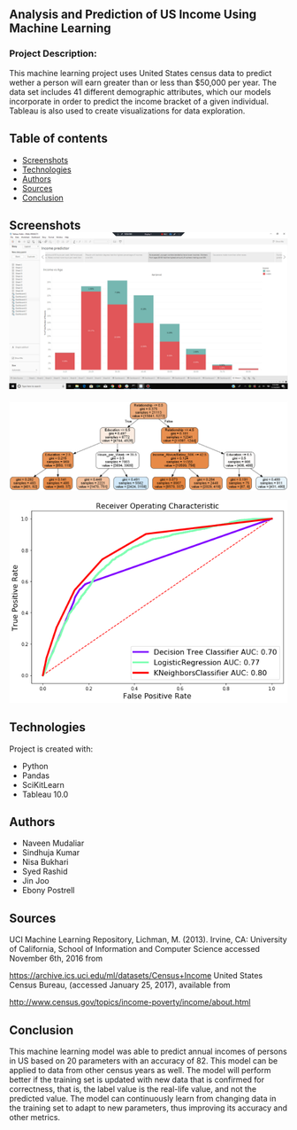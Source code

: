 ## Analysis and Prediction of US Income Using Machine Learning  
                                  

### Project Description:

This machine learning project uses United States census data to predict wether a person will earn greater than or less than $50,000 per year. The data set includes 41 different demographic attributes, which our models incorporate in order to predict the income bracket of a given individual. Tableau is also used to create visualizations for data exploration.


## Table of contents
* [Screenshots](#screenshots)
* [Technologies](#technologies)
* [Authors](#authors)
* [Sources](#sources)
* [Conclusion](#conclusion)


## Screenshots![Income_Age.jpg](Resources/Income_Age.jpg) 

![tree.png](Resources/tree.png) 

![AUC.png](Resources/AUC.png)
	
## Technologies
Project is created with:
* Python
* Pandas
* SciKitLearn
* Tableau 10.0

## Authors
* Naveen Mudaliar
* Sindhuja Kumar
* Nisa Bukhari
* Syed Rashid
* Jin Joo
* Ebony Postrell

## Sources
UCI Machine Learning Repository, Lichman, M. (2013). Irvine, CA: University of California,
School of Information and Computer Science accessed November 6th, 2016 from

https://archive.ics.uci.edu/ml/datasets/Census+Income
United States Census Bureau, (accessed January 25, 2017), available from

http://www.census.gov/topics/income-poverty/income/about.html 


## Conclusion
This machine learning model was able to predict annual incomes of persons in US based on
20 parameters with an accuracy of 82. This model can be applied to data from other census
years as well. The model will perform better if the training set is updated with new data that
is confirmed for correctness, that is, the label value is the real-life value, and not the predicted value. The model can continuously learn from changing data in the training set to adapt to new parameters, thus improving its accuracy and other metrics.
